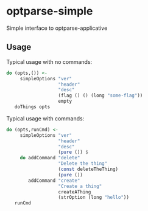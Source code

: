 optparse-simple
=====

Simple interface to optparse-applicative

## Usage

Typical usage with no commands:

``` haskell
do (opts,()) <-
     simpleOptions "ver"
                   "header"
                   "desc"
                   (flag () () (long "some-flag"))
                   empty
   doThings opts
```

Typical usage with commands:

``` haskell
do (opts,runCmd) <-
     simpleOptions "ver"
                   "header"
                   "desc"
                   (pure ()) $
     do addCommand "delete"
                   "Delete the thing"
                   (const deleteTheThing)
                   (pure ())
        addCommand "create"
                   "Create a thing"
                   createAThing
                   (strOption (long "hello"))
   runCmd
```
